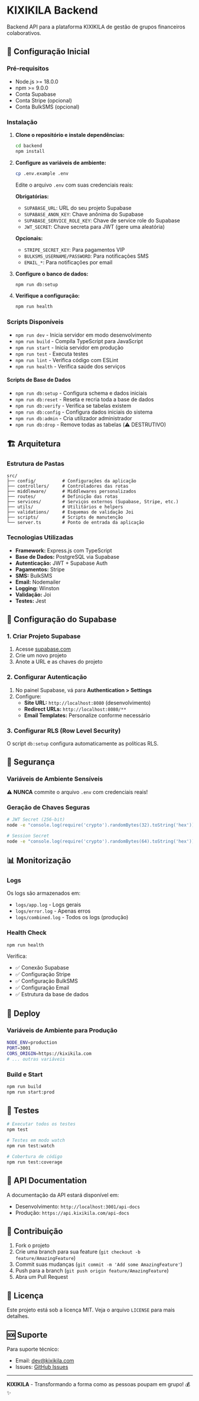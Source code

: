 # KIXIKILA Backend

Backend API para a plataforma KIXIKILA de gestão de grupos financeiros colaborativos.

## 🚀 Configuração Inicial

### Pré-requisitos

- Node.js >= 18.0.0
- npm >= 9.0.0
- Conta Supabase
- Conta Stripe (opcional)
- Conta BulkSMS (opcional)

### Instalação

1. **Clone o repositório e instale dependências:**
   ```bash
   cd backend
   npm install
   ```

2. **Configure as variáveis de ambiente:**
   ```bash
   cp .env.example .env
   ```
   
   Edite o arquivo `.env` com suas credenciais reais:
   
   **Obrigatórias:**
   - `SUPABASE_URL`: URL do seu projeto Supabase
   - `SUPABASE_ANON_KEY`: Chave anônima do Supabase
   - `SUPABASE_SERVICE_ROLE_KEY`: Chave de service role do Supabase
   - `JWT_SECRET`: Chave secreta para JWT (gere uma aleatória)
   
   **Opcionais:**
   - `STRIPE_SECRET_KEY`: Para pagamentos VIP
   - `BULKSMS_USERNAME/PASSWORD`: Para notificações SMS
   - `EMAIL_*`: Para notificações por email

3. **Configure o banco de dados:**
   ```bash
   npm run db:setup
   ```

4. **Verifique a configuração:**
   ```bash
   npm run health
   ```

### Scripts Disponíveis

- `npm run dev` - Inicia servidor em modo desenvolvimento
- `npm run build` - Compila TypeScript para JavaScript
- `npm run start` - Inicia servidor em produção
- `npm run test` - Executa testes
- `npm run lint` - Verifica código com ESLint
- `npm run health` - Verifica saúde dos serviços

#### Scripts de Base de Dados

- `npm run db:setup` - Configura schema e dados iniciais
- `npm run db:reset` - Reseta e recria toda a base de dados
- `npm run db:verify` - Verifica se tabelas existem
- `npm run db:config` - Configura dados iniciais do sistema
- `npm run db:admin` - Cria utilizador administrador
- `npm run db:drop` - Remove todas as tabelas (⚠️ DESTRUTIVO)

## 🏗️ Arquitetura

### Estrutura de Pastas

```
src/
├── config/          # Configurações da aplicação
├── controllers/     # Controladores das rotas
├── middleware/      # Middlewares personalizados
├── routes/          # Definição das rotas
├── services/        # Serviços externos (Supabase, Stripe, etc.)
├── utils/           # Utilitários e helpers
├── validations/     # Esquemas de validação Joi
├── scripts/         # Scripts de manutenção
└── server.ts        # Ponto de entrada da aplicação
```

### Tecnologias Utilizadas

- **Framework:** Express.js com TypeScript
- **Base de Dados:** PostgreSQL via Supabase
- **Autenticação:** JWT + Supabase Auth
- **Pagamentos:** Stripe
- **SMS:** BulkSMS
- **Email:** Nodemailer
- **Logging:** Winston
- **Validação:** Joi
- **Testes:** Jest

## 🔧 Configuração do Supabase

### 1. Criar Projeto Supabase

1. Acesse [supabase.com](https://supabase.com)
2. Crie um novo projeto
3. Anote a URL e as chaves do projeto

### 2. Configurar Autenticação

1. No painel Supabase, vá para **Authentication > Settings**
2. Configure:
   - **Site URL:** `http://localhost:8080` (desenvolvimento)
   - **Redirect URLs:** `http://localhost:8080/**`
   - **Email Templates:** Personalize conforme necessário

### 3. Configurar RLS (Row Level Security)

O script `db:setup` configura automaticamente as políticas RLS.

## 🔐 Segurança

### Variáveis de Ambiente Sensíveis

⚠️ **NUNCA** commite o arquivo `.env` com credenciais reais!

### Geração de Chaves Seguras

```bash
# JWT Secret (256-bit)
node -e "console.log(require('crypto').randomBytes(32).toString('hex'))"

# Session Secret
node -e "console.log(require('crypto').randomBytes(64).toString('hex'))"
```

## 📊 Monitorização

### Logs

Os logs são armazenados em:
- `logs/app.log` - Logs gerais
- `logs/error.log` - Apenas erros
- `logs/combined.log` - Todos os logs (produção)

### Health Check

```bash
npm run health
```

Verifica:
- ✅ Conexão Supabase
- ✅ Configuração Stripe
- ✅ Configuração BulkSMS
- ✅ Configuração Email
- ✅ Estrutura da base de dados

## 🚀 Deploy

### Variáveis de Ambiente para Produção

```bash
NODE_ENV=production
PORT=3001
CORS_ORIGIN=https://kixikila.com
# ... outras variáveis
```

### Build e Start

```bash
npm run build
npm run start:prod
```

## 🧪 Testes

```bash
# Executar todos os testes
npm test

# Testes em modo watch
npm run test:watch

# Cobertura de código
npm run test:coverage
```

## 📝 API Documentation

A documentação da API estará disponível em:
- Desenvolvimento: `http://localhost:3001/api-docs`
- Produção: `https://api.kixikila.com/api-docs`

## 🤝 Contribuição

1. Fork o projeto
2. Crie uma branch para sua feature (`git checkout -b feature/AmazingFeature`)
3. Commit suas mudanças (`git commit -m 'Add some AmazingFeature'`)
4. Push para a branch (`git push origin feature/AmazingFeature`)
5. Abra um Pull Request

## 📄 Licença

Este projeto está sob a licença MIT. Veja o arquivo `LICENSE` para mais detalhes.

## 🆘 Suporte

Para suporte técnico:
- Email: dev@kixikila.com
- Issues: [GitHub Issues](https://github.com/kixikila/backend/issues)

---

**KIXIKILA** - Transformando a forma como as pessoas poupam em grupo! 💰✨